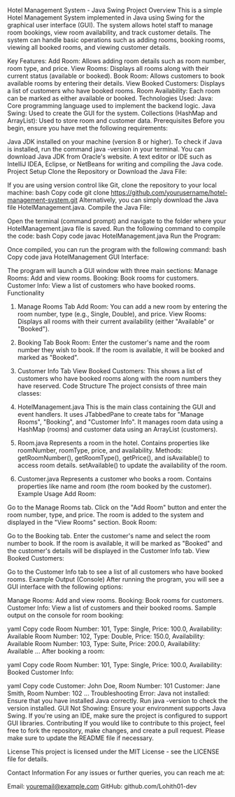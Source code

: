 Hotel Management System - Java Swing
Project Overview
This is a simple Hotel Management System implemented in Java using Swing for the graphical user interface (GUI). The system allows hotel staff to manage room bookings, view room availability, and track customer details. The system can handle basic operations such as adding rooms, booking rooms, viewing all booked rooms, and viewing customer details.

Key Features:
Add Room: Allows adding room details such as room number, room type, and price.
View Rooms: Displays all rooms along with their current status (available or booked).
Book Room: Allows customers to book available rooms by entering their details.
View Booked Customers: Displays a list of customers who have booked rooms.
Room Availability: Each room can be marked as either available or booked.
Technologies Used:
Java: Core programming language used to implement the backend logic.
Java Swing: Used to create the GUI for the system.
Collections (HashMap and ArrayList): Used to store room and customer data.
Prerequisites
Before you begin, ensure you have met the following requirements:

Java JDK installed on your machine (version 8 or higher).
To check if Java is installed, run the command java -version in your terminal.
You can download Java JDK from Oracle's website.
A text editor or IDE such as IntelliJ IDEA, Eclipse, or NetBeans for writing and compiling the Java code.
Project Setup
Clone the Repository or Download the Java File:

If you are using version control like Git, clone the repository to your local machine:
bash
Copy code
git clone https://github.com/yourusername/hotel-management-system.git
Alternatively, you can simply download the Java file HotelManagement.java.
Compile the Java File:

Open the terminal (command prompt) and navigate to the folder where your HotelManagement.java file is saved.
Run the following command to compile the code:
bash
Copy code
javac HotelManagement.java
Run the Program:

Once compiled, you can run the program with the following command:
bash
Copy code
java HotelManagement
GUI Interface:

The program will launch a GUI window with three main sections:
Manage Rooms: Add and view rooms.
Booking: Book rooms for customers.
Customer Info: View a list of customers who have booked rooms.
Functionality
1. Manage Rooms Tab
Add Room:
You can add a new room by entering the room number, type (e.g., Single, Double), and price.
View Rooms:
Displays all rooms with their current availability (either "Available" or "Booked").
2. Booking Tab
Book Room:
Enter the customer's name and the room number they wish to book.
If the room is available, it will be booked and marked as "Booked".
3. Customer Info Tab
View Booked Customers:
This shows a list of customers who have booked rooms along with the room numbers they have reserved.
Code Structure
The project consists of three main classes:

1. HotelManagement.java
This is the main class containing the GUI and event handlers.
It uses JTabbedPane to create tabs for "Manage Rooms", "Booking", and "Customer Info".
It manages room data using a HashMap (rooms) and customer data using an ArrayList (customers).
2. Room.java
Represents a room in the hotel.
Contains properties like roomNumber, roomType, price, and availability.
Methods:
getRoomNumber(), getRoomType(), getPrice(), and isAvailable() to access room details.
setAvailable() to update the availability of the room.
3. Customer.java
Represents a customer who books a room.
Contains properties like name and room (the room booked by the customer).
Example Usage
Add Room:

Go to the Manage Rooms tab.
Click on the "Add Room" button and enter the room number, type, and price.
The room is added to the system and displayed in the "View Rooms" section.
Book Room:

Go to the Booking tab.
Enter the customer's name and select the room number to book.
If the room is available, it will be marked as "Booked" and the customer's details will be displayed in the Customer Info tab.
View Booked Customers:

Go to the Customer Info tab to see a list of all customers who have booked rooms.
Example Output (Console)
After running the program, you will see a GUI interface with the following options:

Manage Rooms: Add and view rooms.
Booking: Book rooms for customers.
Customer Info: View a list of customers and their booked rooms.
Sample output on the console for room booking:

yaml
Copy code
Room Number: 101, Type: Single, Price: 100.0, Availability: Available
Room Number: 102, Type: Double, Price: 150.0, Availability: Available
Room Number: 103, Type: Suite, Price: 200.0, Availability: Available
...
After booking a room:

yaml
Copy code
Room Number: 101, Type: Single, Price: 100.0, Availability: Booked
Customer Info:

yaml
Copy code
Customer: John Doe, Room Number: 101
Customer: Jane Smith, Room Number: 102
...
Troubleshooting
Error: Java not installed:
Ensure that you have installed Java correctly. Run java -version to check the version installed.
GUI Not Showing:
Ensure your environment supports Java Swing. If you're using an IDE, make sure the project is configured to support GUI libraries.
Contributing
If you would like to contribute to this project, feel free to fork the repository, make changes, and create a pull request. Please make sure to update the README file if necessary.

License
This project is licensed under the MIT License - see the LICENSE file for details.

Contact Information
For any issues or further queries, you can reach me at:

Email: youremail@example.com
GitHub: github.com/Lohith01-dev
